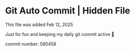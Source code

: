 # Git Auto Commit | Hidden File

This file was added Feb 12, 2025

Just for fun and keeping my daily git commit active 🤪

commit number: 580458
